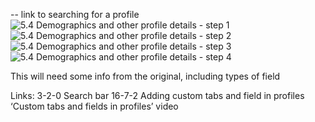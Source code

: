 -- link to searching for a profile
![5.4 Demographics and other profile details - step 1](5.4_Demographics_and_other_profile_details_im_1.png)
![5.4 Demographics and other profile details - step 2](5.4_Demographics_and_other_profile_details_im_2.png)
![5.4 Demographics and other profile details - step 3](5.4_Demographics_and_other_profile_details_im_3.png)
![5.4 Demographics and other profile details - step 4](5.4_Demographics_and_other_profile_details_im_4.png)

This will need some info from the original, including types of field

Links: 3-2-0 Search bar
16-7-2 Adding custom tabs and field in profiles
‘Custom tabs and fields in profiles’ video
